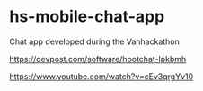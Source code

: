 # hs-mobile-chat-app
Chat app developed during the Vanhackathon

https://devpost.com/software/hootchat-lpkbmh

https://www.youtube.com/watch?v=cEv3qrgYv10

